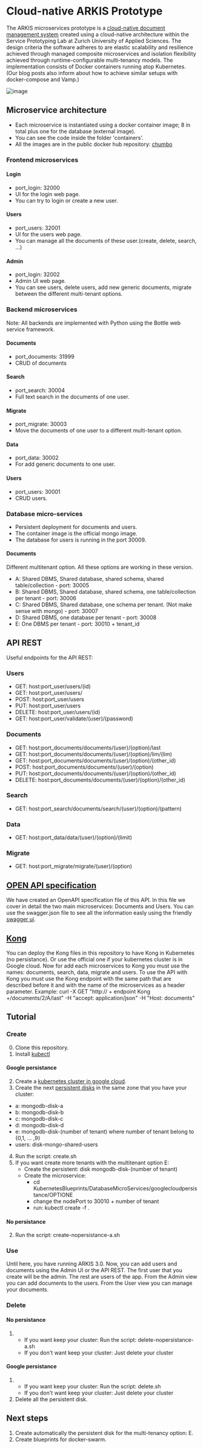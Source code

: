# Cloud-native ARKIS Prototype

The ARKIS microservices prototype is a [cloud-native document management system](https://blog.zhaw.ch/icclab/cloud-native-document-management/) created using a cloud-native architecture within the Service Prototyping Lab at Zurich University of Applied Sciences. The design criteria the software adheres to are elastic scalability and resilience achieved through managed composite microservices and isolation flexibility achieved through runtime-configurable multi-tenancy models. The implementation consists of Docker containers running atop Kubernetes. (Our blog posts also inform about how to achieve similar setups with docker-compose and Vamp.)

![image](./diagrams/big-picture.png)

## Microservice architecture

  - Each microservice is instantiated using a docker container image; 8 in total plus one for the database (external image).
  - You can see the code inside the folder 'containers'.
  - All the images are in the public docker hub repository: [chumbo](https://hub.docker.com/u/chumbo/)
  

 
### Frontend microservices

#### Login

- port_login: 32000
- UI for the login web page.
- You can try to login or create a new user.
    
#### Users

- port_users: 32001
- UI for the users web page.
- You can manage all the documents of these user.(create, delete, search, ...)
    
#### Admin

- port_login: 32002
- Admin UI web page.
- You can see users, delete users, add new generic documents, migrate between the different multi-tenant options.


### Backend microservices

Note: All backends are implemented with Python using the Bottle web service framework.

#### Documents

- port_documents: 31999
- CRUD of documents

#### Search

- port_search: 30004
- Full text search in the documents of one user.

#### Migrate

- port_migrate: 30003
- Move the documents of one user to a different multi-tenant option.

#### Data

- port_data: 30002
- For add generic documents to one user.

#### Users

- port_users: 30001
- CRUD users.

### Database micro-services

- Persistent deployment for documents and users.
- The container image is the official mongo image.
- The database for users is running in the port 30009.
 
#### Documents

   Different multitenant option. All these options are working in these version.
 
   - A: Shared DBMS, Shared database, shared schema, shared table/collection
    - port: 30005
   - B: Shared DBMS, Shared database, shared schema, one table/collection per tenant
    - port: 30006
   - C: Shared DBMS, Shared database, one schema per tenant. (Not make sense with mongo) 
    - port: 30007
   - D: Shared DBMS, one database per tenant
    - port: 30008
   - E: One DBMS per tenant
    - port: 30010 + tenant_id
    
## API REST

Useful endpoints for the API REST:

### Users

  - GET: host:port_user/users/(id)
  - GET: host:port_user/users/
  - POST: host:port_user/users
  - PUT: host:port_user/users 
  - DELETE: host:port_user/users/(id)
  - GET: host:port_user/validate/(user)/(password)

### Documents

  - GET: host:port_documents/documents/(user)/(option)/last
  - GET: host:port_documents/documents/(user)/(option)/lim/(lim)
  - GET: host:port_documents/documents/(user)/(option)/(other_id)
  - POST: host:port_documents/documents/(user)/(option)
  - PUT: host:port_documents/documents/(user)/(option)/(other_id)
  - DELETE: host:port_documents/documents/(user)/(option)/(other_id)

  
### Search

  - GET: host:port_search/documents/search/(user)/(option)/(pattern)
    
### Data

  - GET: host:port_data/data/(user)/(option)/(limit)
  
### Migrate

  - GET: host:port_migrate/migrate/(user)/(option)

## [OPEN API specification](https://github.com/OAI/OpenAPI-Specification)

We have created an OpenAPI specification file of this API.
In this file we cover in detail the two main microservices: Documents and Users.
You can use the swagger.json file to see all the information easly using the friendly [swagger ui](https://swagger.io/swagger-ui/).

## [Kong](https://getkong.org/)

You can deploy the Kong files in this repository to have Kong in Kubernetes (no persistance). Or use the official one if your kubernetes cluster is in Google cloud.
Now for add each microservices to Kong you must use the names: documents, search, data, migrate and users. To use the API with Kong
you must use the Kong endpoint with the same path that are described before it and with the name of the microservices as a header parameter.
 Example: curl -X GET "http:// + endpoint Kong +/documents/2/A/last" -H  "accept: application/json" -H  "Host: documents"
 
## Tutorial

### Create

0. Clone this repository.
1. Install [kubectl](https://kubernetes.io/docs/user-guide/kubectl-overview/) 

#### Google persistance 
2. Create a [kubernetes cluster in google cloud](https://cloud.google.com/container-engine/).
3. Create the next [persistent disks](https://cloud.google.com/compute/docs/disks/add-persistent-disk#create_disk ) in the same zone that you have your cluster:
 - a: mongodb-disk-a
 - b: mongodb-disk-b
 - c: mongodb-disk-c
 - d: mongodb-disk-d
 - e: mongodb-disk-(number of tenant) where number of tenant belong to {0,1, ... ,9}
 - users: disk-mongo-shared-users
4. Run the script: create.sh 
5. If you want create more tenants with the multitenant option E:
    - Create the persistent: disk mongodb-disk-(number of tenant)
    - Create the microservice:
        - cd KubernetesBlueprints/DatabaseMicroServices/googlecloudpersistance/OPTIONE
        - change the nodePort to 30010 + number of tenant
        - run: kubectl create -f .
        
#### No persistance 
2. Run the script: create-nopersistance-a.sh

### Use
Until here, you have running ARKIS 3.0.
Now, you can add users and documents using the Admin UI or the API REST.
The first user that you create will be the admin. The rest are users of the app.
From the Admin view you can add documents to the users.
From the User view you can manage your documents.


### Delete
#### No persistance
 1. 
    - If you want keep your cluster: Run the script: delete-nopersistance-a.sh
    - If you don't want keep your cluster: Just delete your cluster 


#### Google persistance  
1. 
    - If you want keep your cluster: Run the script: delete.sh
    - If you don't want keep your cluster: Just delete your cluster 
2. Delete all the persistent disk.

## Next steps

1. Create automatically the persistent disk for the multi-tenancy option: E.
2. Create blueprints for docker-swarm.
